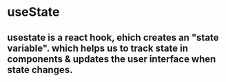 # useState

## usestate is a react hook, ehich creates an "state variable". which helps us to track state in components & updates the user interface when state changes.

